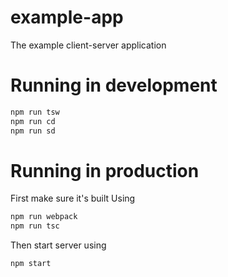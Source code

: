 # example-app
 The example client-server application

# Running in development
```bash
npm run tsw
npm run cd
npm run sd
```

# Running in production
First make sure it's built
Using
```bash
npm run webpack
npm run tsc
```

Then start server using
```bash
npm start
```